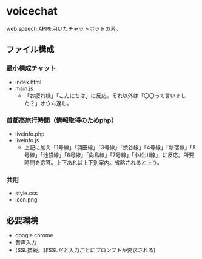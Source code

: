 # voicechat

web speech APIを用いたチャットボットの素。

## ファイル構成

### 最小構成チャット
- index.html
- main.js
  - 「お疲れ様」「こんにちは」に反応。それ以外は「〇〇って言いました？」オウム返し。
 
### 首都高旅行時間（情報取得のためphp）
- liveinfo.php
- liveinfo.js
  - 上記に加え「1号線」「羽田線」「3号線」「渋谷線」「4号線」「新宿線」「5号線」「池袋線」「6号線」「向島線」「7号線」「小松川線」
  に反応。所要時間を応答。上下あれば上下別案内。省略されると上り。
  
### 共用
- style.css
- icon.png
  
  
## 必要環境
- google chrome
- 音声入力
- (SSL接続。非SSLだと入力ごとにプロンプトが要求される)
